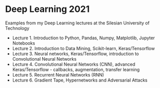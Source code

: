 # Deep Learning 2021
Examples from my Deep Learning lectures at the Silesian University of Technology

- Lecture 1. Introduction to Python, Pandas, Numpy, Matplotlib, Jupyter Notebooks
- Lecture 2. Introduction to Data Mining, Scikit-learn, Keras/Tensorflow
- Lecture 3. Neural networks, Keras/Tensorflow, introduction to Convolutional Neural Networks
- Lecture 4. Convolutional Neural Networks (CNN), advanced Keras/Tensorflow - callbacks, augmentation, transfer learning
- Lecture 5. Recurrent Neural Networks (RNN)
- Lecture 6. Gradient Tape, Hypernetworks and Adversarial Attacks
